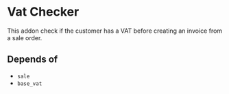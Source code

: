 # Vat Checker

This addon check if the customer has a VAT before creating an invoice from a
sale order.

## Depends of

* `sale`
* `base_vat`
